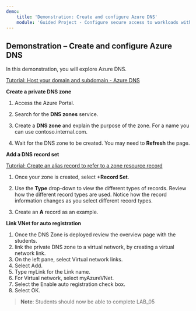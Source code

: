 ```yaml
---
demo:
    title: 'Demonstration: Create and configure Azure DNS'
    module: 'Guided Project - Configure secure access to workloads with Azure virtual networking services'
---
```

## Demonstration – Create and configure Azure DNS

In this demonstration, you will explore Azure DNS.

[Tutorial: Host your domain and subdomain - Azure DNS](https://docs.microsoft.com/azure/dns/dns-delegate-domain-azure-dns)


**Create a private DNS zone**

1. Access the Azure Portal.

1. Search for the **DNS zones** service.

1. Create a **DNS zone** and explain the purpose of the zone. For a name you can use contoso.internal.com.

1.  Wait for the DNS zone to be created. You may need to **Refresh** the page.

**Add a DNS record set**


[Tutorial: Create an alias record to refer to a zone resource record](https://learn.microsoft.com/azure/dns/tutorial-alias-rr)

1. Once your zone is created, select **+Record Set**.

1. Use the **Type** drop-down to view the different types of records. Review how the different record types are used. Notice how the record information changes as you select different record types.

1. Create an **A** record as an example. 

**Link VNet for auto registration**

1.	Once the DNS Zone is deployed review the overview page with the students.
1.	link the private DNS zone to a virtual network, by creating a virtual network link.
1.	On the left pane, select Virtual network links.
1.	Select Add.
1.	Type myLink for the Link name.
1.	For Virtual network, select myAzureVNet.
1.	Select the Enable auto registration check box.
1.	Select OK.

>**Note**: Students should now be able to complete LAB_05